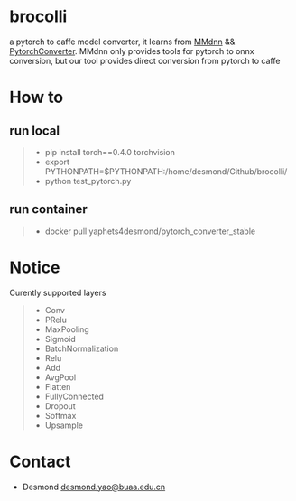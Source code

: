 # brocolli

a pytorch to caffe model converter, it learns from [MMdnn](https://github.com/Microsoft/MMdnn) && [PytorchConverter](https://github.com/starimeL/PytorchConverter). MMdnn only provides tools for pytorch to onnx conversion, but our tool provides direct conversion from pytorch to caffe

# How to
## run local
> * pip install torch==0.4.0 torchvision
> * export PYTHONPATH=$PYTHONPATH:/home/desmond/Github/brocolli/
> * python test_pytorch.py

## run container
> * docker pull yaphets4desmond/pytorch_converter_stable

# Notice 

Curently supported layers
> * Conv
> * PRelu
> * MaxPooling
> * Sigmoid
> * BatchNormalization
> * Relu
> * Add
> * AvgPool
> * Flatten
> * FullyConnected
> * Dropout
> * Softmax
> * Upsample


# Contact
- Desmond desmond.yao@buaa.edu.cn
